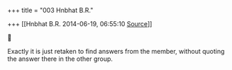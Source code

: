 +++
title = "003 Hnbhat B.R."

+++
[[Hnbhat B.R.	2014-06-19, 06:55:10 [Source](https://groups.google.com/g/samskrita/c/DpNNQ4j1cuU)]]





Exactly it is just retaken to find answers from the member, without quoting the answer there in the other group.

